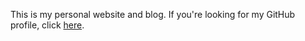 This is my personal website and blog.
If you're looking for my GitHub profile, click [here](https://github.com/JVanloofsvelt).